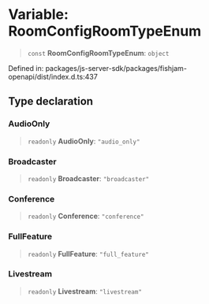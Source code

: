 # Variable: RoomConfigRoomTypeEnum

> `const` **RoomConfigRoomTypeEnum**: `object`

Defined in: packages/js-server-sdk/packages/fishjam-openapi/dist/index.d.ts:437

## Type declaration

### AudioOnly

> `readonly` **AudioOnly**: `"audio_only"`

### Broadcaster

> `readonly` **Broadcaster**: `"broadcaster"`

### Conference

> `readonly` **Conference**: `"conference"`

### FullFeature

> `readonly` **FullFeature**: `"full_feature"`

### Livestream

> `readonly` **Livestream**: `"livestream"`
